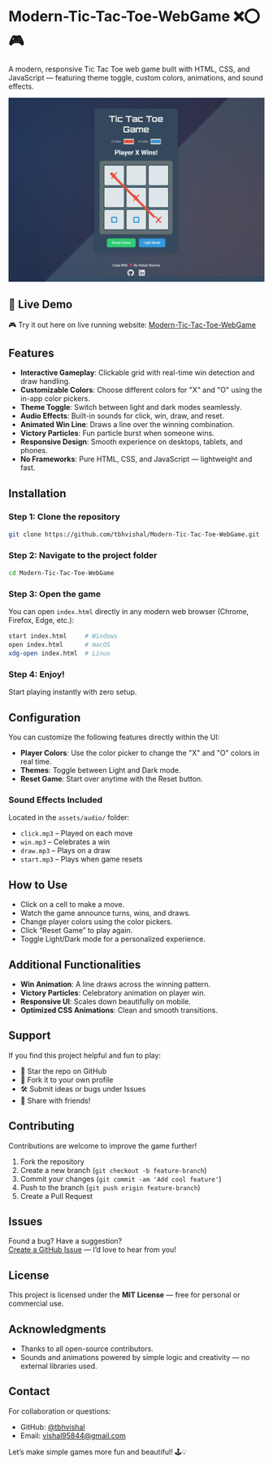 
# Modern-Tic-Tac-Toe-WebGame ❌⭕🎮

A modern, responsive Tic Tac Toe web game built with HTML, CSS, and JavaScript — featuring theme toggle, custom colors, animations, and sound effects.

![App Screenshot](assets/screenshot.png)

## 🔗 Live Demo

🎮 Try it out here on live running website: [Modern-Tic-Tac-Toe-WebGame](https://tbhvishal.github.io/Modern-Tic-Tac-Toe-WebGame/)

## Features

- **Interactive Gameplay**: Clickable grid with real-time win detection and draw handling.
- **Customizable Colors**: Choose different colors for "X" and "O" using the in-app color pickers.
- **Theme Toggle**: Switch between light and dark modes seamlessly.
- **Audio Effects**: Built-in sounds for click, win, draw, and reset.
- **Animated Win Line**: Draws a line over the winning combination.
- **Victory Particles**: Fun particle burst when someone wins.
- **Responsive Design**: Smooth experience on desktops, tablets, and phones.
- **No Frameworks**: Pure HTML, CSS, and JavaScript — lightweight and fast.

## Installation

### Step 1: Clone the repository

```bash
git clone https://github.com/tbhvishal/Modern-Tic-Tac-Toe-WebGame.git
```

### Step 2: Navigate to the project folder

```bash
cd Modern-Tic-Tac-Toe-WebGame
```

### Step 3: Open the game

You can open `index.html` directly in any modern web browser (Chrome, Firefox, Edge, etc.):  

```bash
start index.html     # Windows
open index.html      # macOS
xdg-open index.html  # Linux
```

### Step 4: Enjoy!

Start playing instantly with zero setup.

## Configuration

You can customize the following features directly within the UI:

- **Player Colors**: Use the color picker to change the "X" and "O" colors in real time.
- **Themes**: Toggle between Light and Dark mode.
- **Reset Game**: Start over anytime with the Reset button.

### Sound Effects Included

Located in the `assets/audio/` folder:

- `click.mp3` – Played on each move  
- `win.mp3` – Celebrates a win  
- `draw.mp3` – Plays on a draw  
- `start.mp3` – Plays when game resets

## How to Use

- Click on a cell to make a move.
- Watch the game announce turns, wins, and draws.
- Change player colors using the color pickers.
- Click “Reset Game” to play again.
- Toggle Light/Dark mode for a personalized experience.

## Additional Functionalities

- **Win Animation**: A line draws across the winning pattern.
- **Victory Particles**: Celebratory animation on player win.
- **Responsive UI**: Scales down beautifully on mobile.
- **Optimized CSS Animations**: Clean and smooth transitions.

## Support

If you find this project helpful and fun to play:

- 🌟 Star the repo on GitHub
- 🍴 Fork it to your own profile
- 🛠️ Submit ideas or bugs under Issues
- 🙌 Share with friends!

## Contributing

Contributions are welcome to improve the game further!

1. Fork the repository  
2. Create a new branch (`git checkout -b feature-branch`)  
3. Commit your changes (`git commit -am 'Add cool feature'`)  
4. Push to the branch (`git push origin feature-branch`)  
5. Create a Pull Request

## Issues

Found a bug? Have a suggestion?  
[Create a GitHub Issue](https://github.com/tbhvishal/Modern-Tic-Tac-Toe-WebGame/issues) — I’d love to hear from you!

## License

This project is licensed under the **MIT License** — free for personal or commercial use.

## Acknowledgments

- Thanks to all open-source contributors.
- Sounds and animations powered by simple logic and creativity — no external libraries used.

## Contact

For collaboration or questions:

- GitHub: [@tbhvishal](https://github.com/tbhvishal)
- Email: [vishal95844@gmail.com](mailto:vishal95844@gmail.com)

Let’s make simple games more fun and beautiful! 🕹️💡
